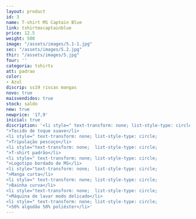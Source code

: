```yaml
---
layout: product
id: 3
name: T-shirt MS Captain Blue
link: tshirtmscaptainblue
price: 12.5
weight: 500
image: "/assets/images/5.1-1.jpg"
sec: "/assets/images/5.2.jpg"
thir: "/assets/images/5.jpg"
four: ''
categoria: tshirts
att: padrao
color:
- Azul
discrip: ss19 riscas mangas
novo: true
maisvendidos: true
stock: saldo
new: true
newprice: '17,9'
inicial: true
discription: '<li style=" text-transform: none; list-style-type: circle;
">Tecido de toque suave</li>
<li style=" text-transform: none; list-style-type: circle;
">Tripulação pescoço</li>
<li style="text-transform: none;  list-style-type: circle;
">T-shirt padrão</li>
<li style=" text-transform: none; list-style-type: circle;
">Logotipo bordado de MS</li>
<li style="text-transform: none;  list-style-type: circle;
">Manga curta</li>
<li style=" text-transform: none; list-style-type: circle;
">Bainha curva</li>
<li style="text-transform: none;  list-style-type: circle;
">Máquina de lavar modo delicado</li>
<li style=" text-transform: none; list-style-type: circle;
">50% algodão 50% poliéster</li>'
---
```

